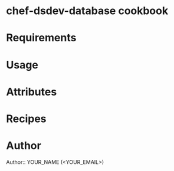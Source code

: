 # chef-dsdev-database cookbook

# Requirements

# Usage

# Attributes

# Recipes

# Author

Author:: YOUR_NAME (<YOUR_EMAIL>)
